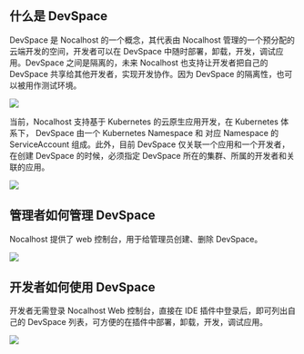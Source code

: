 ## 什么是 DevSpace

DevSpace 是 Nocalhost 的一个概念，其代表由 Nocalhost 管理的一个预分配的云端开发的空间，开发者可以在 DevSpace 中随时部署，卸载，开发，调试应用。DevSpace 之间是隔离的，未来 Nocalhost 也支持让开发者把自己的 DevSpace 共享给其他开发者，实现开发协作。因为 DevSpace 的隔离性，也可以被用作测试环境。

![](../assets/images/devspace-concept.png)


当前，Nocalhost 支持基于 Kubernetes 的云原生应用开发，在 Kubernetes 体系下， DevSpace 由一个 Kubernetes Namespace 和 对应 Namespace 的 ServiceAccount 组成。此外，目前 DevSpace 仅关联一个应用和一个开发者，在创建 DevSpace 的时候，必须指定 DevSpace 所在的集群、所属的开发者和关联的应用。

![](../assets/images/devspace-web.png)

## 管理者如何管理 DevSpace

Nocalhost 提供了 web 控制台，用于给管理员创建、删除 DevSpace。

![](../assets/images/devspace-management.png)

## 开发者如何使用 DevSpace 

开发者无需登录 Nocalhost Web 控制台，直接在 IDE 插件中登录后，即可列出自己的 DevSpace 列表，可方便的在插件中部署，卸载，开发，调试应用。

![](../assets/images/devspace-list-plugin.png)

